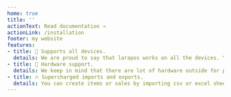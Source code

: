 ```yaml
---
home: true
title: ''
actionText: Read documentation →
actionLink: /installation
footer: my website
features:
- title: 💪 Supports all devices.
  details: We are proud to say that larapos works on all the devices. You can actually perform every task on mobiles too which you can on desktop. It supports touch screens too.
- title: 🚀 Hardware support. 
  details: We keep in mind that there are lot of hardware outside for point of sale and we tried to support all the major hardware. We have added silent printing and network printing.
- title: 🔥 Supercharged imports and exports. 
  details: You can create items or sales by importing csv or excel sheet. Templates are provided for all the imports. You can also export reports, sales, items and other modules.
---
```


